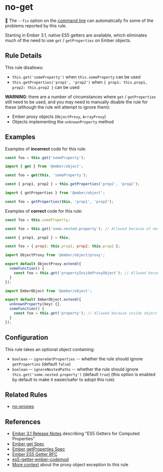 # no-get

:wrench: The `--fix` option on the [command line](https://eslint.org/docs/user-guide/command-line-interface#fixing-problems) can automatically fix some of the problems reported by this rule.

Starting in Ember 3.1, native ES5 getters are available, which eliminates much of the need to use `get` / `getProperties` on Ember objects.

## Rule Details

This rule disallows:

* `this.get('someProperty')` when `this.someProperty` can be used
* `this.getProperties('prop1', 'prop2')` when `{ prop1: this.prop1, prop2: this.prop2 }` can be used

**WARNING**: there are a number of circumstances where `get` / `getProperties` still need to be used, and you may need to manually disable the rule for these (although the rule will attempt to ignore them):

* Ember proxy objects (`ObjectProxy`, `ArrayProxy`)
* Objects implementing the `unknownProperty` method

## Examples

Examples of **incorrect** code for this rule:

```js
const foo = this.get('someProperty');
```

```js
import { get } from '@ember/object';

const foo = get(this, 'someProperty');
```

```js
const { prop1, prop2 } = this.getProperties('prop1', 'prop2');
```

```js
import { getProperties } from '@ember/object';

const foo = getProperties(this, 'prop1', 'prop2');
```

Examples of **correct** code for this rule:

```js
const foo = this.someProperty;
```

```js
const foo = this.get('some.nested.property'); // Allowed because of nested path.
```

```js
const { prop1, prop2 } = this;
```

```js
const foo = { prop1: this.prop1, prop2: this.prop2 };
```

```js
import ObjectProxy from '@ember/object/proxy';

export default ObjectProxy.extend({
  someFunction() {
    const foo = this.get('propertyInsideProxyObject'); // Allowed because inside proxy object.
  }
});
```

```js
import EmberObject from '@ember/object';

export default EmberObject.extend({
  unknownProperty(key) {},
  someFunction() {
    const foo = this.get('property'); // Allowed because inside object implementing `unknownProperty()`.
  }
});
```

## Configuration

This rule takes an optional object containing:

* `boolean` -- `ignoreGetProperties` -- whether the rule should ignore `getProperties` (default `false`)
* `boolean` -- `ignoreNestedPaths` -- whether the rule should ignore `this.get('some.nested.property')` (default `true`) (this option is enabled by default to make it easier/safer to adopt this rule)

## Related Rules

* [no-proxies](no-proxies.md)

## References

* [Ember 3.1 Release Notes](https://blog.emberjs.com/2018/04/13/ember-3-1-released.html) describing "ES5 Getters for Computed Properties"
* [Ember get Spec](https://api.emberjs.com/ember/release/functions/@ember%2Fobject/get)
* [Ember getProperties Spec](https://api.emberjs.com/ember/release/functions/@ember%2Fobject/getProperties)
* [Ember ES5 Getter RFC](https://github.com/emberjs/rfcs/blob/master/text/0281-es5-getters.md)
* [es5-getter-ember-codemod](https://github.com/rondale-sc/es5-getter-ember-codemod)
* [More context](https://github.com/emberjs/ember.js/issues/16148) about the proxy object exception to this rule
